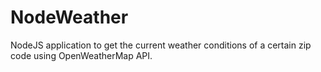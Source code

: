 # NodeWeather
NodeJS application to get the current weather conditions of a certain zip code using OpenWeatherMap API.
